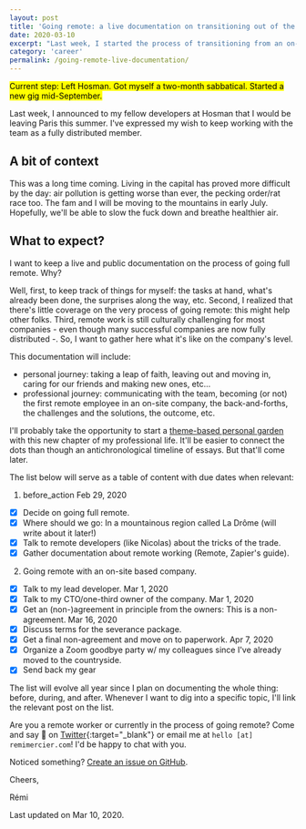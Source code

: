 ```yaml
---
layout: post
title: 'Going remote: a live documentation on transitioning out of the office'
date: 2020-03-10
excerpt: "Last week, I started the process of transitioning from an on-site position to a full remote one. I'll publicly document what happens as it happens here. Interested in remote working? Join in!"
category: 'career'
permalink: /going-remote-live-documentation/
---
```


<mark>Current step: Left Hosman. Got myself a two-month sabbatical. Started a new gig mid-September.</mark>

Last week, I announced to my fellow developers at Hosman that I would be leaving Paris this summer.  I've expressed my wish to keep working with the team as a fully distributed member.

## A bit of context

This was a long time coming. Living in the capital has proved more difficult by the day: air pollution is getting worse than ever, the pecking order/rat race too. The fam and I will be moving to the mountains in early July. Hopefully, we'll be able to slow the fuck down and breathe healthier air.

## What to expect?

I want to keep a live and public documentation on the process of going full remote. Why?

Well, first, to keep track of things for myself: the tasks at hand, what's already been done, the surprises along the way, etc. Second, I realized that there's little coverage on the very process of going remote: this might help other folks. Third, remote work is still culturally challenging for most companies - even though many successful companies are now fully distributed -. So, I want to gather here what it's like on the company's level.

This documentation will include:
- personal journey: taking a leap of faith, leaving out and moving in, caring for our friends and making new ones, etc...
- professional journey: communicating with the team, becoming (or not) the first remote employee in an on-site company, the back-and-forths, the challenges and the solutions, the outcome, etc.

I'll probably take the opportunity to start a [theme-based personal garden]({{site.baseurl}}/garden/) with this new chapter of my professional life. It'll be easier to connect the dots than though an antichronological timeline of essays. But that'll come later.

The list below will serve as a table of content with due dates when relevant:

1. before_action <time>Feb 29, 2020</time>
  - [x] Decide on going full remote.
  - [x] Where should we go: In a mountainous region called La Drôme (will write about it later!)
  - [x] Talk to remote developers (like Nicolas) about the tricks of the trade.
  - [x] Gather documentation about remote working (Remote, Zapier's guide).
2. Going remote with an on-site based company.
  - [x] Talk to my lead developer. <time>Mar 1, 2020</time>
  - [x] Talk to my CTO/one-third owner of the company. <time>Mar 1, 2020</time>
  - [x] Get an (non-)agreement in principle from the owners: This is a non-agreement. <time>Mar 16, 2020</time>
  - [x] Discuss terms for the severance package.
  - [x] Get a final non-agreement and move on to paperwork. <time>Apr 7, 2020</time>
  - [x] Organize a Zoom goodbye party w/ my colleagues since I've already moved to the countryside.
  - [x] Send back my gear

The list will evolve all year since I plan on documenting the whole thing: before, during, and after. Whenever I want to dig into a specific topic, I'll link the relevant post on the list.

Are you a remote worker or currently in the process of going remote? Come and say 👋 on [Twitter](https://twitter.com/mercier_remi){:target="\_blank"} or email me at `hello [at] remimercier.com`! I'd be happy to chat with you.

Noticed something? [Create an issue on GitHub](https://github.com/merciremi/remicodes/issues/new).

Cheers,

Rémi

Last updated on <time>Mar 10, 2020</time>.



